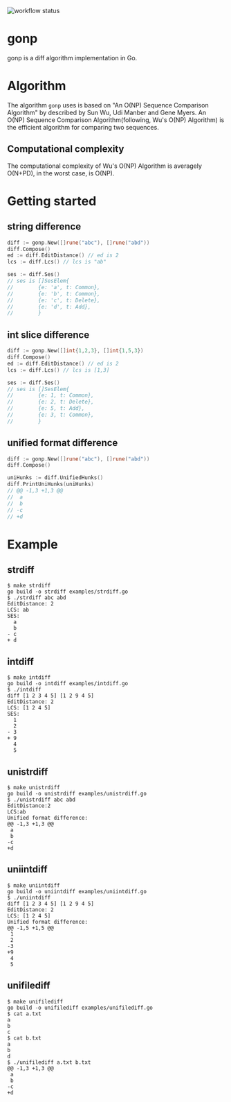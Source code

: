 ![workflow status](https://github.com/quenbyako/gonp/actions/workflows/go.yml/badge.svg)

# gonp

gonp is a diff algorithm implementation in Go.

# Algorithm

The algorithm `gonp` uses is based on "An O(NP) Sequence Comparison Algorithm" by described by Sun Wu, Udi Manber and Gene Myers.
An O(NP) Sequence Comparison Algorithm(following, Wu's O(NP) Algorithm) is the efficient algorithm for comparing two sequences.

## Computational complexity

The computational complexity of Wu's O(NP) Algorithm is averagely O(N+PD), in the worst case, is O(NP).

# Getting started

## string difference

```go
diff := gonp.New([]rune("abc"), []rune("abd"))
diff.Compose()
ed := diff.EditDistance() // ed is 2
lcs := diff.Lcs() // lcs is "ab"

ses := diff.Ses()
// ses is []SesElem{
//        {e: 'a', t: Common},
//        {e: 'b', t: Common},
//        {e: 'c', t: Delete},
//        {e: 'd', t: Add},
//        }
```

## int slice difference

```go
diff := gonp.New([]int{1,2,3}, []int{1,5,3})
diff.Compose()
ed := diff.EditDistance() // ed is 2
lcs := diff.Lcs() // lcs is [1,3]

ses := diff.Ses()
// ses is []SesElem{
//        {e: 1, t: Common},
//        {e: 2, t: Delete},
//        {e: 5, t: Add},
//        {e: 3, t: Common},
//        }
```

## unified format difference

```go
diff := gonp.New([]rune("abc"), []rune("abd"))
diff.Compose()

uniHunks := diff.UnifiedHunks()
diff.PrintUniHunks(uniHunks)
// @@ -1,3 +1,3 @@
//  a
//  b
// -c
// +d
```



# Example

## strdiff

```
$ make strdiff
go build -o strdiff examples/strdiff.go
$ ./strdiff abc abd
EditDistance: 2
LCS: ab
SES:
  a
  b
- c
+ d
```

## intdiff

```
$ make intdiff
go build -o intdiff examples/intdiff.go
$ ./intdiff
diff [1 2 3 4 5] [1 2 9 4 5]
EditDistance: 2
LCS: [1 2 4 5]
SES:
  1
  2
- 3
+ 9
  4
  5
```

## unistrdiff

```
$ make unistrdiff
go build -o unistrdiff examples/unistrdiff.go
$ ./unistrdiff abc abd
EditDistance:2
LCS:ab
Unified format difference:
@@ -1,3 +1,3 @@
 a
 b
-c
+d
```

## uniintdiff

```
$ make uniintdiff
go build -o uniintdiff examples/uniintdiff.go
$ ./uniintdiff
diff [1 2 3 4 5] [1 2 9 4 5]
EditDistance: 2
LCS: [1 2 4 5]
Unified format difference:
@@ -1,5 +1,5 @@
 1
 2
-3
+9
 4
 5
```

## unifilediff

```
$ make unifilediff
go build -o unifilediff examples/unifilediff.go
$ cat a.txt
a
b
c
$ cat b.txt
a
b
d
$ ./unifilediff a.txt b.txt
@@ -1,3 +1,3 @@
 a
 b
-c
+d
```
